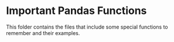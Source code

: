 # Important Pandas Functions

This folder contains the files that include some special functions to remember and their examples.

